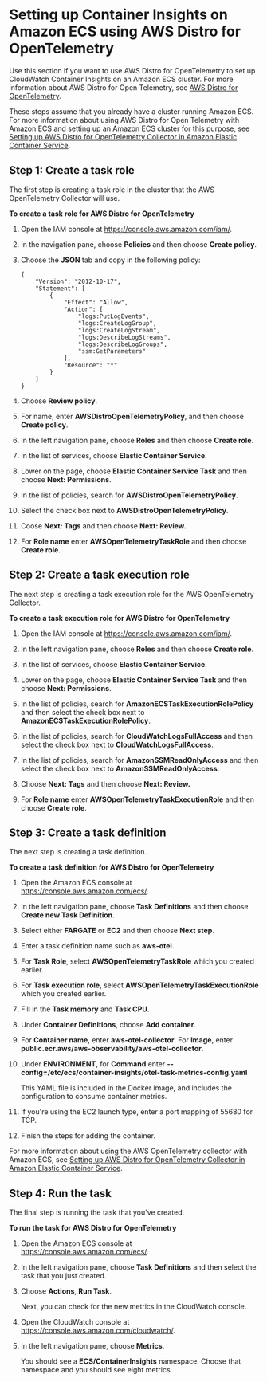 # Setting up Container Insights on Amazon ECS using AWS Distro for OpenTelemetry<a name="deploy-container-insights-ECS-adot"></a>

Use this section if you want to use AWS Distro for OpenTelemetry to set up CloudWatch Container Insights on an Amazon ECS cluster\. For more information about AWS Distro for Open Telemetry, see [AWS Distro for OpenTelemetry](https://aws.amazon.com/otel/)\. 

These steps assume that you already have a cluster running Amazon ECS\. For more information about using AWS Distro for Open Telemetry with Amazon ECS and setting up an Amazon ECS cluster for this purpose, see [Setting up AWS Distro for OpenTelemetry Collector in Amazon Elastic Container Service](https://aws-otel.github.io/docs/setup/ecs)\.

## Step 1: Create a task role<a name="deploy-container-insights-ECS-adot-CreateTaskRole"></a>

The first step is creating a task role in the cluster that the AWS OpenTelemetry Collector will use\.

**To create a task role for AWS Distro for OpenTelemetry**

1. Open the IAM console at [https://console\.aws\.amazon\.com/iam/](https://console.aws.amazon.com/iam/)\.

1. In the navigation pane, choose **Policies** and then choose **Create policy**\.

1. Choose the **JSON** tab and copy in the following policy:

   ```
   {
       "Version": "2012-10-17",
       "Statement": [
           {
               "Effect": "Allow",
               "Action": [
                   "logs:PutLogEvents",
                   "logs:CreateLogGroup",
                   "logs:CreateLogStream",
                   "logs:DescribeLogStreams",
                   "logs:DescribeLogGroups",
                   "ssm:GetParameters"
               ],
               "Resource": "*"
           }
       ]
   }
   ```

1. Choose **Review policy**\.

1. For name, enter **AWSDistroOpenTelemetryPolicy**, and then choose **Create policy**\.

1. In the left navigation pane, choose **Roles** and then choose **Create role**\.

1. In the list of services, choose **Elastic Container Service**\.

1. Lower on the page, choose **Elastic Container Service Task** and then choose **Next: Permissions**\.

1. In the list of policies, search for **AWSDistroOpenTelemetryPolicy**\.

1. Select the check box next to **AWSDistroOpenTelemetryPolicy**\.

1. Coose **Next: Tags** and then choose **Next: Review\.**

1. For **Role name** enter **AWSOpenTelemetryTaskRole** and then choose **Create role**\.

## Step 2: Create a task execution role<a name="deploy-container-insights-ECS-adot-CreateTaskExecutionRole"></a>

The next step is creating a task execution role for the AWS OpenTelemetry Collector\.

**To create a task execution role for AWS Distro for OpenTelemetry**

1. Open the IAM console at [https://console\.aws\.amazon\.com/iam/](https://console.aws.amazon.com/iam/)\.

1. In the left navigation pane, choose **Roles** and then choose **Create role**\.

1. In the list of services, choose **Elastic Container Service**\.

1. Lower on the page, choose **Elastic Container Service Task** and then choose **Next: Permissions**\.

1. In the list of policies, search for **AmazonECSTaskExecutionRolePolicy** and then select the check box next to **AmazonECSTaskExecutionRolePolicy**\.

1. In the list of policies, search for **CloudWatchLogsFullAccess** and then select the check box next to **CloudWatchLogsFullAccess**\.

1. In the list of policies, search for **AmazonSSMReadOnlyAccess** and then select the check box next to **AmazonSSMReadOnlyAccess**\.

1. Choose **Next: Tags** and then choose **Next: Review\.**

1. For **Role name** enter **AWSOpenTelemetryTaskExecutionRole** and then choose **Create role**\.

## Step 3: Create a task definition<a name="deploy-container-insights-ECS-adot-CreateTaskDefinition"></a>

The next step is creating a task definition\.

**To create a task definition for AWS Distro for OpenTelemetry**

1. Open the Amazon ECS console at [https://console\.aws\.amazon\.com/ecs/](https://console.aws.amazon.com/ecs/)\.

1. In the left navigation pane, choose **Task Definitions** and then choose **Create new Task Definition**\.

1. Select either **FARGATE** or **EC2** and then choose **Next step**\.

1. Enter a task definition name such as **aws\-otel**\.

1. For **Task Role**, select **AWSOpenTelemetryTaskRole** which you created earlier\.

1. For **Task execution role**, select **AWSOpenTelemetryTaskExecutionRole** which you created earlier\.

1. Fill in the **Task memory** and **Task CPU**\.

1. Under **Container Definitions**, choose **Add container**\.

1. For **Container name**, enter **aws\-otel\-collector**\. For **Image**, enter **public\.ecr\.aws/aws\-observability/aws\-otel\-collector**\.

1. Under **ENVIRONMENT**, for **Command** enter **\-\-config=/etc/ecs/container\-insights/otel\-task\-metrics\-config\.yaml** 

   This YAML file is included in the Docker image, and includes the configuration to consume container metrics\.

1. If you're using the EC2 launch type, enter a port mapping of 55680 for TCP\.

1. Finish the steps for adding the container\.

For more information about using the AWS OpenTelemetry collector with Amazon ECS, see [Setting up AWS Distro for OpenTelemetry Collector in Amazon Elastic Container Service](https://aws-otel.github.io/docs/setup/ecs)\.

## Step 4: Run the task<a name="deploy-container-insights-ECS-adot-CreateTaskDefinition"></a>

The final step is running the task that you've created\.

**To run the task for AWS Distro for OpenTelemetry**

1. Open the Amazon ECS console at [https://console\.aws\.amazon\.com/ecs/](https://console.aws.amazon.com/ecs/)\.

1. In the left navigation pane, choose **Task Definitions** and then select the task that you just created\.

1. Choose **Actions**, **Run Task**\. 

   Next, you can check for the new metrics in the CloudWatch console\.

1. Open the CloudWatch console at [https://console\.aws\.amazon\.com/cloudwatch/](https://console.aws.amazon.com/cloudwatch/)\.

1. In the left navigation pane, choose **Metrics**\.

   You should see a **ECS/ContainerInsights** namespace\. Choose that namespace and you should see eight metrics\.